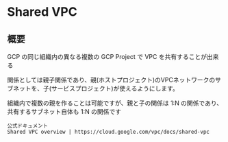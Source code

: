# Shared VPC

## 概要

GCP の同じ組織内の異なる複数の GCP Project で VPC を共有することが出来る

関係としては親子関係であり、親(ホストプロジェクト)のVPCネットワークのサブネットを、子(サービスプロジェクト)が使えるようにします。

組織内で複数の親を作ることは可能ですが、親と子の関係は 1:N の関係であり、共有するサブネット自体も 1:N の関係です



```
公式ドキュメント
Shared VPC overview | https://cloud.google.com/vpc/docs/shared-vpc
```
